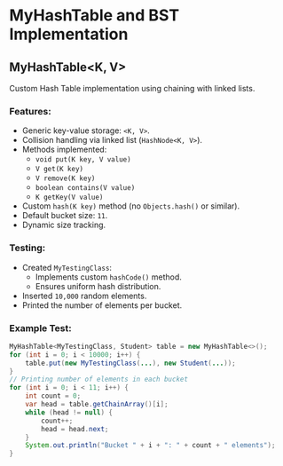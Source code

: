 # MyHashTable and BST Implementation

## MyHashTable<K, V>

Custom Hash Table implementation using chaining with linked lists.

### Features:
- Generic key-value storage: `<K, V>`.
- Collision handling via linked list (`HashNode<K, V>`).
- Methods implemented:
  - `void put(K key, V value)`
  - `V get(K key)`
  - `V remove(K key)`
  - `boolean contains(V value)`
  - `K getKey(V value)`
- Custom `hash(K key)` method (no `Objects.hash()` or similar).
- Default bucket size: `11`.
- Dynamic size tracking.

### Testing:
- Created `MyTestingClass`:
  - Implements custom `hashCode()` method.
  - Ensures uniform hash distribution.
- Inserted `10,000` random elements.
- Printed the number of elements per bucket.

### Example Test:
```java
MyHashTable<MyTestingClass, Student> table = new MyHashTable<>();
for (int i = 0; i < 10000; i++) {
    table.put(new MyTestingClass(...), new Student(...));
}
// Printing number of elements in each bucket
for (int i = 0; i < 11; i++) {
    int count = 0;
    var head = table.getChainArray()[i];
    while (head != null) {
        count++;
        head = head.next;
    }
    System.out.println("Bucket " + i + ": " + count + " elements");
}
